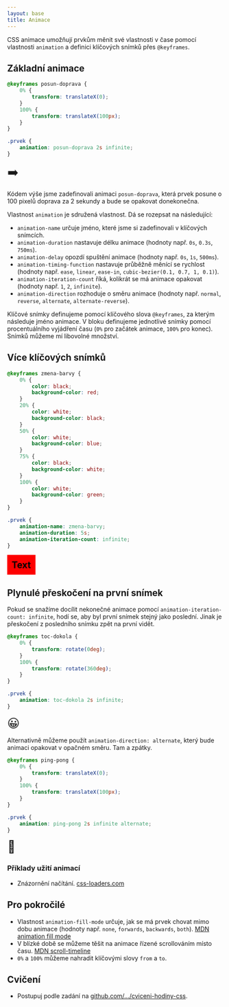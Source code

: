 ```yaml
---
layout: base
title: Animace
---
```


CSS animace umožňují prvkům měnit své vlastnosti v čase pomocí vlastnosti `animation` a definici klíčových snímků přes `@keyframes`.

## Základní animace

```css
@keyframes posun-doprava {
	0% {
		transform: translateX(0);
	}
	100% {
		transform: translateX(100px);
	}
}

.prvek {
	animation: posun-doprava 2s infinite;
}
```

<style>
@keyframes posun-doprava {
	0% {
		transform: translateX(0);
	}
	100% {
		transform: translateX(2em);
	}
}
</style>
<div style="font-size: 2em; animation: posun-doprava 2s infinite;">➡️</div>

Kódem výše jsme zadefinovali animaci `posun-doprava`, která prvek posune o 100 pixelů doprava za 2 sekundy a bude se opakovat donekonečna.

Vlastnost `animation` je sdružená vlastnost. Dá se rozepsat na následující:

- `animation-name` určuje jméno, které jsme si zadefinovali v klíčových snímcích.
- `animation-duration` nastavuje délku animace (hodnoty např. `0s`, `0.3s`, `750ms`).
- `animation-delay` opozdí spuštění animace (hodnoty např. `0s`, `1s`, `500ms`).
- `animation-timing-function` nastavuje průběžně měnící se rychlost (hodnoty např. `ease`, `linear`, `ease-in`, `cubic-bezier(0.1, 0.7, 1, 0.1)`).
- `animation-iteration-count` říká, kolikrát se má animace opakovat (hodnoty např. `1`, `2`, `infinite`).
- `animation-direction` rozhoduje o směru animace (hodnoty např. `normal`, `reverse`, `alternate`, `alternate-reverse`).

Klíčové snímky definujeme pomocí klíčového slova `@keyframes`, za kterým následuje jméno animace. V bloku definujeme jednotlivé snímky pomocí procentuálního vyjádření času (`0%` pro začátek animace, `100%` pro konec). Snímků můžeme mí libovolné množství.

## Více klíčových snímků

```css
@keyframes zmena-barvy {
	0% {
		color: black;
		background-color: red;
	}
	20% {
		color: white;
		background-color: black;
	}
	50% {
		color: white;
		background-color: blue;
	}
	75% {
		color: black;
		background-color: white;
	}
	100% {
		color: white;
		background-color: green;
	}
}

.prvek {
	animation-name: zmena-barvy;
	animation-duration: 5s;
	animation-iteration-count: infinite;
}
```

<style>
@keyframes zmena-barvy {
	0% {
		color: black;
		background-color: red;
	}
	20% {
		color: white;
		background-color: black;
	}
	50% {
		color: white;
		background-color: blue;
	}
	75% {
		color: black;
		background-color: white;
	}
	100% {
		color: white;
		background-color: green;
	}
}
</style>
<div style="font-size: 1.5em; animation: zmena-barvy 5s infinite; display: inline-block; padding: 0.5em; font-weight: bold;">Text</div>

## Plynulé přeskočení na první snímek

Pokud se snažíme docílit nekonečné animace pomocí `animation-iteration-count: infinite`, hodí se, aby byl první snímek stejný jako poslední. Jinak je přeskočení z posledního snímku zpět na první vidět.

```css
@keyframes toc-dokola {
	0% {
		transform: rotate(0deg);
	}
	100% {
		transform: rotate(360deg);
	}
}

.prvek {
	animation: toc-dokola 2s infinite;
}
```

<style>
@keyframes toc-dokola {
	0% {
		transform: rotate(0deg);
	}
	100% {
		transform: rotate(360deg);
	}
}
</style>
<div style="font-size: 2em; animation: toc-dokola 2s infinite; display: inline-block;">😀</div>

Alternativně můžeme použít `animation-direction: alternate`, který bude animaci opakovat v opačném směru. Tam a zpátky.

```css
@keyframes ping-pong {
	0% {
		transform: translateX(0);
	}
	100% {
		transform: translateX(100px);
	}
}

.prvek {
	animation: ping-pong 2s infinite alternate;
}
```

<style>
@keyframes ping-pong {
	0% {
		transform: translateX(0);
	}
	100% {
		transform: translateX(2em);
	}
}
</style>
<div style="font-size: 2em; animation: ping-pong 2s infinite alternate; display: inline-block;">🍄</div>

### Příklady užití animací

- Znázornění načítání. [css-loaders.com](https://css-loaders.com/)

## Pro pokročilé

- Vlastnost `animation-fill-mode` určuje, jak se má prvek chovat mimo dobu animace (hodnoty např. `none`, `forwards`, `backwards`, `both`). [MDN animation fill mode](https://developer.mozilla.org/en-US/docs/Web/CSS/animation-fill-mode)
- V blízké době se můžeme těšit na animace řízené scrollováním místo času. [MDN scroll-timeline](https://developer.mozilla.org/en-US/docs/Web/CSS/scroll-timeline)
- `0%` a `100%` můžeme nahradit klíčovými slovy `from` a `to`.

## Cvičení

- Postupuj podle zadání na [github.com/…/cviceni-hodiny-css](https://github.com/Czechitas-podklady-WEB/cviceni-hodiny-css).
